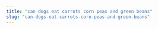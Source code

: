 ```yaml
---
title: "can dogs eat carrots corn peas and green beans"
slug: "can-dogs-eat-carrots-corn-peas-and-green-beans"
---
```


